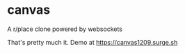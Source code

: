 # canvas
A r/place clone powered by websockets

That's pretty much it. Demo at https://canvas1209.surge.sh

